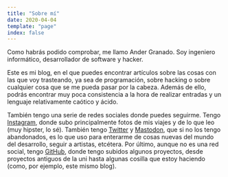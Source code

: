 ```yaml
---
title: "Sobre mí"
date: 2020-04-04
template: "page"
index: false
---
```


Como habrás podido comprobar, me llamo Ander Granado. Soy ingeniero informático, desarrollador de software y hacker.

Este es mi blog, en el que puedes encontrar artículos sobre las cosas con las que voy trasteando, ya sea de programación, sobre hacking o sobre cualquier cosa que se me pueda pasar por la cabeza. Además de ello, podrás encontrar muy poca consistencia a la hora de realizar entradas y un lenguaje relativamente caótico y ácido.

También tengo una serie de redes sociales donde puedes seguirme. Tengo [Instagram](https://www.instagram.com/andergrma/), donde subo principalmente fotos de mis viajes y de lo que leo (muy hipster, lo sé). También tengo [Twitter](https://twitter.com/andergrma) y <a rel="me" href="https://mastodon.social/@andergrma">Mastodon</a>, que si no los tengo abandonados, es lo que uso para enterarme de cosas nuevas del mundo del desarrollo, seguir a artistas, etcétera. Por último, aunque no es una red social, tengo [GitHub](https://github.com/ander94lakx), donde tengo subidos algunos proyectos, desde proyectos antiguos de la uni hasta algunas cosilla que estoy haciendo (como, por ejemplo, este mismo blog).
